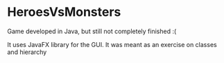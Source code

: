 # HeroesVsMonsters
Game developed in Java, but still not completely finished :(

It uses JavaFX library for the GUI.
It was meant as an exercise on classes and hierarchy
